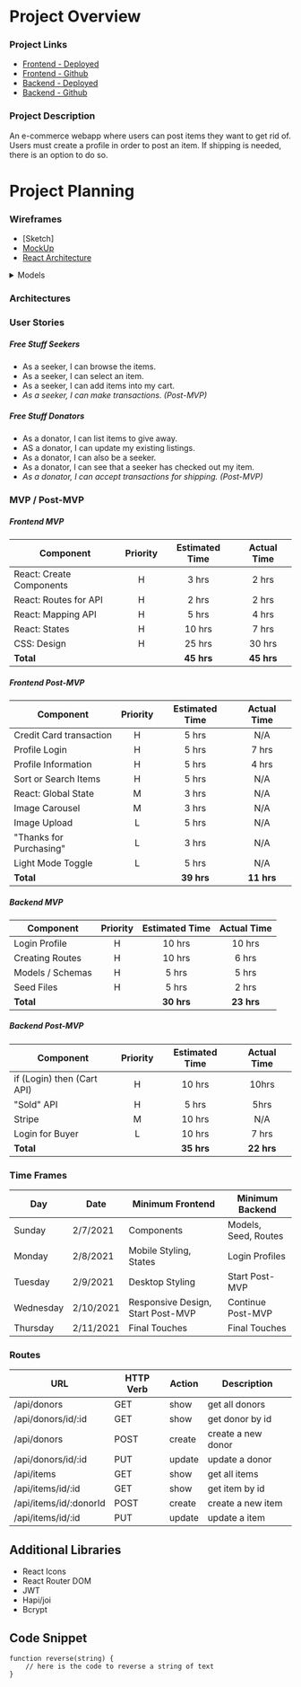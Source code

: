 # Project Overview

### Project Links

- [Frontend - Deployed](https://giveaway-kck.netlify.app/)
- [Frontend - Github](https://github.com/kndshein/ProjectThree-Frontend)
- [Backend - Deployed](https://giveaway-kck.herokuapp.com/)
- [Backend - Github](https://github.com/kndshein/ProjectThree-Backend)

### Project Description

An e-commerce webapp where users can post items they want to get rid of. Users must create a profile in order to post an item. If shipping is needed, there is an option to do so.

# Project Planning

### Wireframes

- [Sketch]
- [MockUp](https://www.figma.com/file/jor1UqzyZXIcn7z7NZOAvy/Donation-App-Mock-up)
- [React Architecture](https://docs.google.com/drawings/d/1SXtZHHoyvBN9LyvzRCznBXgXRc66gbG7-O_1b89FF0c/edit?usp=sharing)

<details>
<summary>Models</summary>

```
// Donor Model Schema
const donorSchema = new Schema{
    username: { type: String, required: true },
    password: { type: String, required: true },
    firstName: { type: String, required: true },
    lastName: { type: String, required: true },
    email: { type: String, required: true },
    items: [
    {
      type: Schema.Types.ObjectId,
      ref: "Item",
    },
  ],
}

// Item Model Schema
const itemSchema = new Schema{
    img: Array,
    name: { type: String, required: true },
    description: String,
    available: { type: Boolean, required: true , default: true }
    shipping: String,
    donor: {
        type: Schema.Types.ObjectId,
        ref: "Donor",
    }
}
```

</details>

### Architectures

### User Stories

##### Free Stuff Seekers

- As a seeker, I can browse the items.
- As a seeker, I can select an item.
- As a seeker, I can add items into my cart.
- _As a seeker, I can make transactions. (Post-MVP)_

##### Free Stuff Donators

- As a donator, I can list items to give away.
- AS a donator, I can update my existing listings.
- As a donator, I can also be a seeker.
- As a donator, I can see that a seeker has checked out my item.
- _As a donator, I can accept transactions for shipping. (Post-MVP)_

### MVP / Post-MVP

##### Frontend MVP

| Component                | Priority | Estimated Time | Actual Time |
| ------------------------ | :------: | :------------: | :---------: |
| React: Create Components |    H     |     3 hrs      |     2 hrs   |
| React: Routes for API    |    H     |     2 hrs      |     2 hrs   |
| React: Mapping API       |    H     |     5 hrs      |     4 hrs   |
| React: States            |    H     |     10 hrs     |     7 hrs   |
| CSS: Design              |    H     |     25 hrs     |    30 hrs   |
| **Total**                |          |   **45 hrs**   | **45 hrs**  |

##### Frontend Post-MVP

| Component               | Priority | Estimated Time | Actual Time |
| ----------------------- | :------: | :------------: | :---------: |
| Credit Card transaction |    H     |     5 hrs      |    N/A      |
| Profile Login           |    H     |     5 hrs       |   7 hrs     |
| Profile Information     |    H     |     5 hrs       |   4 hrs     |
| Sort or Search Items    |    H     |     5 hrs      |     N/A     |
| React: Global State     |    M     |     3 hrs      |    N/A      |
| Image Carousel          |    M     |     3 hrs      |      N/A    |
| Image Upload            |    L     |     5 hrs      |    N/A      |
| "Thanks for Purchasing" |    L     |     3 hrs      |   N/A       |
| Light Mode Toggle       |    L     |     5 hrs      |    N/A      |
| **Total**               |          |   **39 hrs**   | **11 hrs**  |

##### Backend MVP

| Component        | Priority | Estimated Time | Actual Time |
| ---------------- | :------: | :------------: | :---------: |
| Login Profile    |    H     |     10 hrs      |    10 hrs   |
| Creating Routes  |    H     |     10 hrs     |   6 hrs     |
| Models / Schemas |    H     |     5 hrs      |  5 hrs      |
| Seed Files       |    H     |     5 hrs      |    2 hrs    |
| **Total**        |          |   **30 hrs**   | **23 hrs**  |

##### Backend Post-MVP

| Component                  | Priority | Estimated Time | Actual Time |
| -------------------------- | :------: | :------------: | :---------: |
| if (Login) then (Cart API) |    H     |     10 hrs     |    10hrs    |
| "Sold" API                 |    H     |     5 hrs      |  5hrs       |
| Stripe                     |    M     |     10 hrs     |    N/A      |
| Login for Buyer            |    L     |     10 hrs     |   7 hrs     |
| **Total**                  |          |   **35 hrs**   |**22 hrs**   |

### Time Frames

| **Day**   | **Date**  | **Minimum Frontend**              | **Minimum Backend**  |
| --------- | --------- | --------------------------------- | -------------------- |
| Sunday    | 2/7/2021  | Components                        | Models, Seed, Routes |
| Monday    | 2/8/2021  | Mobile Styling, States            | Login Profiles       |
| Tuesday   | 2/9/2021  | Desktop Styling                   | Start Post-MVP       |
| Wednesday | 2/10/2021 | Responsive Design, Start Post-MVP | Continue Post-MVP    |
| Thursday  | 2/11/2021 | Final Touches                     | Final Touches        |

### Routes

| **URL**                | **HTTP Verb** | **Action** | **Description**    |
| ---------------------- | ------------- | ---------- | ------------------ |
| /api/donors            | GET           | show       | get all donors     |
| /api/donors/id/:id     | GET           | show       | get donor by id    |
| /api/donors            | POST          | create     | create a new donor |
| /api/donors/id/:id     | PUT           | update     | update a donor     |
| /api/items             | GET           | show       | get all items      |
| /api/items/id/:id      | GET           | show       | get item by id     |
| /api/items/id/:donorId | POST          | create     | create a new item  |
| /api/items/id/:id      | PUT           | update     | update a item      |

## Additional Libraries

- React Icons
- React Router DOM
- JWT
- Hapi/joi
- Bcrypt

## Code Snippet

```
function reverse(string) {
	// here is the code to reverse a string of text
}
```
